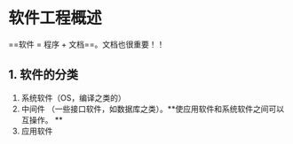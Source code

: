 # 软件工程概述

==软件 = 程序 + 文档==。文档也很重要！！

## 1. 软件的分类

1. 系统软件（OS，编译之类的）
2. 中间件 （一些接口软件，如数据库之类）。**使应用软件和系统软件之间可以互操作。 **
3. 应用软件

 